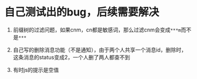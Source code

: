 # 自己测试出的bug，后续需要解决

1. 前缀树的过滤问题，如果cnm，cn都是敏感词，那么过滤cnm会变成`***m`而不是`***`

2. 自己写的删除消息功能（不是通知），由于两个人共享一个消息id，删除时，这条消息的status变成2，一个人删了两人都查不到

3. 有时js的提示是空值